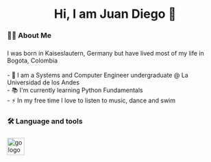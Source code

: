 

###

<h1 align="center">Hi, I am Juan Diego 👋</h1>

###

<h3 align="left">👩‍💻  About Me</h3>

###

<p align="left">I was born in Kaiseslautern, Germany but have lived most of my life in Bogota, Colombia<br><br>- 🔭 I am a Systems and Computer Engineer undergraduate @ La Universidad de los Andes <br>- 📚 I'm currently learning Python Fundamentals<br>- ⚡ In my free time I love to listen to music, dance and swim</p>

###

<h3 align="left">🛠 Language and tools</h3>

###

<div align="left">
  <img src="https://cdn.jsdelivr.net/gh/devicons/devicon/icons/python/python-plain.svg" height="40" alt="go logo"  />
  <img width="12" />
</div>

